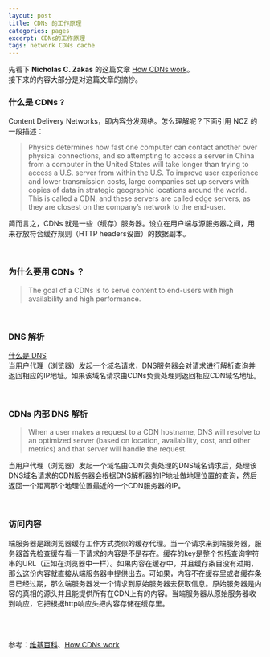 ```yaml
---
layout: post
title: CDNs 的工作原理
categories: pages
excerpt: CDNs的工作原理
tags: network CDNs cache
---
```


先看下 **Nicholas C. Zakas** 的这篇文章
[How CDNs work](https://www.nczonline.net/blog/2011/11/29/how-content-delivery-networks-cdns-work/)。    
接下来的内容大部分是对这篇文章的摘抄。
<br>

### 什么是 CDNs ?
Content Delivery Networks，即内容分发网络。怎么理解呢？下面引用 NCZ 的一段描述：

> Physics determines how fast one computer can contact another over physical connections, and so attempting to access a server in China from a computer in the United States will take longer than trying to access a U.S. server from within the U.S. To improve user experience and lower transmission costs, large companies set up servers with copies of data in strategic geographic locations around the world. This is called a CDN, and these servers are called edge servers, as they are closest on the company’s network to the end-user.    

简而言之，CDNs 就是一些（缓存）服务器。设立在用户端与源服务器之间，用来存放符合缓存规则（HTTP headers设置）的数据副本。

<br>

### 为什么要用 CDNs ？
> The goal of a CDNs is to serve content to end-users with high availability and high performance.

<br>

### DNS 解析
[什么是 DNS](/pages/2016/04/18/network-dns.html)   
当用户代理（浏览器）发起一个域名请求，DNS服务器会对请求进行解析查询并返回相应的IP地址。如果该域名请求由CDNs负责处理则返回相应CDN域名地址。   

<br>

### CDNs 内部 DNS 解析
> When a user makes a request to a CDN hostname, DNS will resolve to an optimized server (based on location, availability, cost, and other metrics) and that server will handle the request.    

当用户代理（浏览器）发起一个域名由CDN负责处理的DNS域名请求后，处理该DNS域名请求的CDN服务器会根据DNS解析器的IP地址做地理位置的查询，然后返回一个距离那个地理位置最近的一个CDN服务器的IP。

<br>

### 访问内容
端服务器是跟浏览器缓存工作方式类似的缓存代理。当一个请求来到端服务器，服务器首先检查缓存看一下请求的内容是不是存在。缓存的key是整个包括查询字符串的URL（正如在浏览器中一样）。如果内容在缓存中，并且缓存条目没有过期，那么这份内容就直接从端服务器中提供出去。可如果，内容不在缓存里或者缓存条目已经过期，那么端服务器发一个请求到原始服务器去获取信息。原始服务器是内容的真相的源头并且能提供所有在CDN上有的内容。当端服务器从原始服务器收到响应，它把根据http响应头把内容存储在缓存里。

<br>
<br>

参考：[维基百科](https://en.wikipedia.org/wiki/Content_delivery_network)、[How CDNs work](https://www.nczonline.net/blog/2011/11/29/how-content-delivery-networks-cdns-work/)
